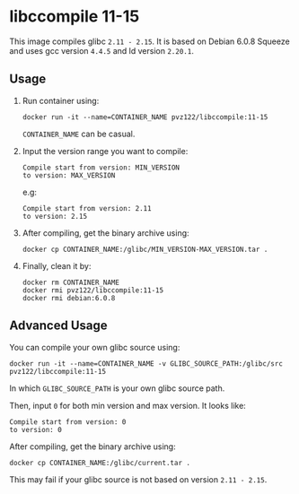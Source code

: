 # libccompile 11-15

This image compiles glibc `2.11 - 2.15`. It is based on Debian 6.0.8 Squeeze and uses gcc version `4.4.5` and ld version `2.20.1`.

## Usage

1. Run container using:

   ```shell
   docker run -it --name=CONTAINER_NAME pvz122/libccompile:11-15
   ```

   `CONTAINER_NAME` can be casual.

2. Input the version range you want to compile:

   ```
   Compile start from version: MIN_VERSION
   to version: MAX_VERSION
   ```

   e.g:

   ```
   Compile start from version: 2.11
   to version: 2.15
   ```

3. After compiling, get the binary archive using:

   ```shell
   docker cp CONTAINER_NAME:/glibc/MIN_VERSION-MAX_VERSION.tar .
   ```

4. Finally, clean it by:

   ```shell
   docker rm CONTAINER_NAME
   docker rmi pvz122/libccompile:11-15
   docker rmi debian:6.0.8
   ```

## Advanced Usage

You can compile your own glibc source using:

```shell
docker run -it --name=CONTAINER_NAME -v GLIBC_SOURCE_PATH:/glibc/src pvz122/libccompile:11-15
```

In which `GLIBC_SOURCE_PATH` is your own glibc source path.

Then, input `0` for both min version and max version. It looks like:

```
Compile start from version: 0
to version: 0
```

After compiling, get the binary archive using:

```shell
docker cp CONTAINER_NAME:/glibc/current.tar .
```

This may fail if your glibc source is not based on version  `2.11 - 2.15`.
